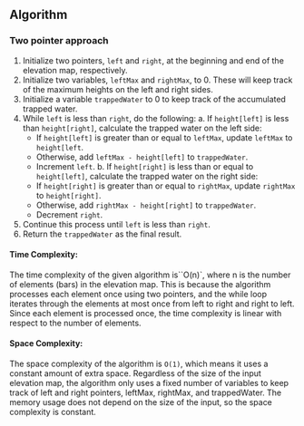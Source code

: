 ## Algorithm

### Two pointer approach

1. Initialize two pointers, `left` and `right`, at the beginning and end of the elevation map, respectively.
2. Initialize two variables, `leftMax` and `rightMax`, to 0. These will keep track of the maximum heights on the left and right sides.
3. Initialize a variable `trappedWater` to 0 to keep track of the accumulated trapped water.
4. While `left` is less than `right`, do the following:
   a. If `height[left]` is less than `height[right]`, calculate the trapped water on the left side:
      - If `height[left]` is greater than or equal to `leftMax`, update `leftMax` to `height[left`.
      - Otherwise, add `leftMax - height[left]` to `trappedWater`.
      - Increment `left`.
   b. If `height[right]` is less than or equal to `height[left]`, calculate the trapped water on the right side:
      - If `height[right]` is greater than or equal to `rightMax`, update `rightMax` to `height[right]`.
      - Otherwise, add `rightMax - height[right]` to `trappedWater`.
      - Decrement `right`.
5. Continue this process until `left` is less than `right`.
6. Return the `trappedWater` as the final result.

#### Time Complexity:
The time complexity of the given algorithm is``O(n)`, where n is the number of elements (bars) in the elevation map. This is because the algorithm processes each element once using two pointers, and the while loop iterates through the elements at most once from left to right and right to left. Since each element is processed once, the time complexity is linear with respect to the number of elements.

#### Space Complexity:
The space complexity of the algorithm is `O(1)`, which means it uses a constant amount of extra space. Regardless of the size of the input elevation map, the algorithm only uses a fixed number of variables to keep track of left and right pointers, leftMax, rightMax, and trappedWater. The memory usage does not depend on the size of the input, so the space complexity is constant.